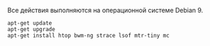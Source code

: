 Все действия выполняются на операционной системе Debian 9.
```
apt-get update
apt-get upgrade
apt-get install htop bwm-ng strace lsof mtr-tiny mc
```
